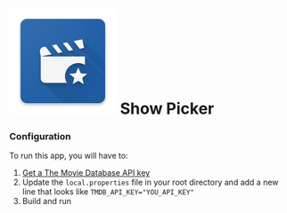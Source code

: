 ![Show Picker](art/show-picker.png)
Show Picker
===========

### Configuration

To run this app, you will have to:
1. [Get a The Movie Database API key](https://developers.themoviedb.org/3/getting-started/introduction)
2. Update the `local.properties` file in your root directory and add a new line that looks like `TMDB_API_KEY="YOU_API_KEY"`
3. Build and run